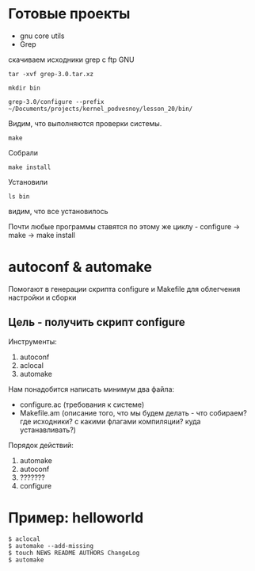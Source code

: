 # Готовые проекты
* gnu core utils
* Grep

скачиваем исходники grep с ftp GNU

```
tar -xvf grep-3.0.tar.xz
```

```
mkdir bin
```


```
grep-3.0/configure --prefix ~/Documents/projects/kernel_podvesnoy/lesson_20/bin/
```

Видим, что выполняются проверки системы.

```
make
```
Собрали

```
make install
```
Установили
```
ls bin
``` 
видим, что все установилось

Почти любые программы ставятся по этому же циклу - configure -> make -> make install


# autoconf & automake
Помогают в генерации скрипта configure и Makefile для облегчения настройки и сборки

## Цель - получить скрипт configure
Инструменты:
1. autoconf
2. aclocal
3. automake

Нам понадобится написать минимум два файла:
* configure.ac (требования к системе)
* Makefile.am (описание того, что мы будем делать - что собираем? где исходники? с какими флагами компиляции? куда устанавливать?)

Порядок действий:
1. automake
2. autoconf
3. ???????
4. configure

# Пример: helloworld
```
$ aclocal
$ automake --add-missing
$ touch NEWS README AUTHORS ChangeLog
$ automake
```


